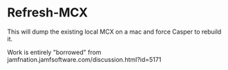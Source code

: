 Refresh-MCX
===========

This will dump the existing local MCX on a mac and force Casper to rebuild it.

Work is entirely "borrowed" from jamfnation.jamfsoftware.com/discussion.html?id=5171
